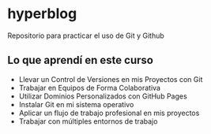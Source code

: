 # hyperblog
Repositorio para practicar el uso de Git y Github

## Lo que aprendí en este curso
* Llevar un Control de Versiones en mis Proyectos con Git
* Trabajar en Equipos de Forma Colaborativa
* Utilizar Dominios Personalizados con GitHub Pages
* Instalar Git en mi sistema operativo
* Aplicar un flujo de trabajo profesional en mis proyectos
* Trabajar con múltiples entornos de trabajo
